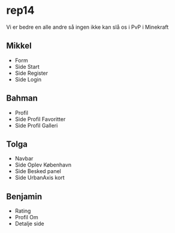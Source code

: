 # rep14
Vi er bedre en alle andre så ingen ikke kan slå os i PvP i Minekraft

## Mikkel
- Form
- Side Start
- Side Register
- Side Login

## Bahman
- Profil
- Side Profil Favoritter
- Side Profil Galleri

## Tolga
- Navbar 
- Side Oplev København
- Side Besked panel
- Side UrbanAxis kort

## Benjamin
- Rating
- Profil Om
- Detalje side